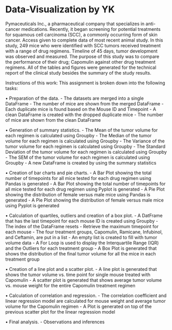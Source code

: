 # Data-Visualization by YK
Pymaceuticals Inc., a pharmaceutical company that specializes in anti-cancer medications. Recently, it began screening for potential treatments for squamous cell carcinoma (SCC), a commonly occurring form of skin cancer. 
Access given to complete data of most recent animal study. In this study, 249 mice who were identified with SCC tumors received treatment with a range of drug regimens. 
Timeline of 45 days, tumor development was observed and measured. The purpose of this study was to compare the performance of their drug; Capomulin against other drug treatment regimens.
All of the tables and figures were generated for the technical report of the clinical study besides the summary of the study results.

Instructions of this work:
This assignment is broken down into the following tasks:

•	Preparation of the data.
    - The datasets are merged into a single DataFrame
    - The number of mice are shown from the merged DataFrame
    - Each duplicate mice is found based on the Mouse ID and Timepoint
    - A clean DataFrame is created with the dropped duplicate mice
    - The number of mice are shown from the clean DataFrame

•	Generation of summary statistics.
    - The Mean of the tumor volume for each regimen is calculated using Groupby
    - The Median of the tumor volume for each regimen is calculated using Groupby
    - The Variance of the tumor volume for each regimen is calculated using Groupby
    - The Standard Deviation of the tumor volume for each regimen is calculated using Groupby
    - The SEM of the tumor volume for each regimen is calculated using Groupby
    - A new DataFrame is created by using the summary statistics

•	Creation of bar charts and pie charts.
    - A Bar Plot showing the total number of timepoints for all mice tested for each drug regimen using Pandas is generated
    - A Bar Plot showing the total number of timepoints for all mice tested for each drug regimen using Pyplot is generated
    - A Pie Plot showing the distribution of female versus male mice using Pandas is generated
    - A Pie Plot showing the distribution of female versus male mice using Pyplot is generated

•	Calculation of quartiles, outliers and creation of a box plot.
    - A DatFrame that has the last timepoint for each mouse ID is created using Groupby
    - The index of the DataFrame resets
    - Retrieve the maximum timepoint for each mouse
    - The four treatment groups, Capomulin, Ramicane, Infubinol, and Ceftamin, are put in a list
    - An empty list is created to fill with tumor volume data
    - A For Loop is used to display the Interquartile Range (IQR) and the Outliers for each treatment group
    - A Box Plot is generated that shows the distribution of the final tumor volume for all the mice in each treatment group

•	Creation of a line plot and a scatter plot.
    - A line plot is generated that shows the tumor volume vs. time point for single mouse treated with Capomulin
    - A scatter plot is generated that shows average tumor volume vs. mouse weight for the entire Capomulin treatment regimen

•	Calculation of correlation and regression.
    - The correlation coefficient and linear regression model are calculated for mouse weight and average tumor volume for the Capomulin regimen
    - A Plot is generated on top of the previous scatter plot for the linear regression model 

•	Final analysis.
    - Observations and inferences
